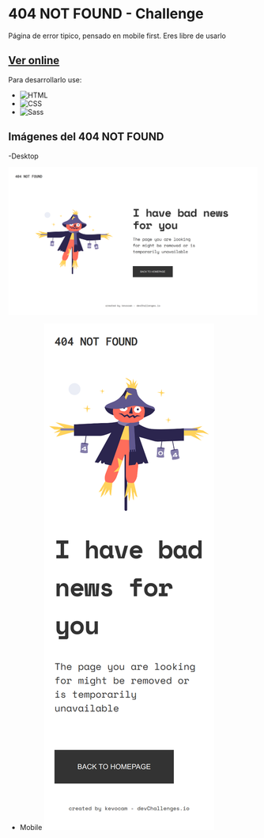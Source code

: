 # 404 NOT FOUND - Challenge

Página de error tipico, pensado en mobile first. Eres libre de usarlo 

## [Ver online](https://kevocam.github.io/404Error-devchallenges/)

Para desarrollarlo use:

* ![HTML](https://img.shields.io/badge/HTML5-E34F26?style=for-the-badge&logo=html5&logoColor=white)
* ![CSS](https://img.shields.io/badge/CSS3-1572B6?style=for-the-badge&logo=css3&logoColor=white)
* ![Sass](https://img.shields.io/badge/Sass-CC6699?style=for-the-badge&logo=sass&logoColor=white)


## Imágenes del 404 NOT FOUND

-Desktop

![En desktop](https://raw.githubusercontent.com/kevocam/404Error-devchallenges/master/img/previewDesktop.png)
- Mobile
![En mobile](https://raw.githubusercontent.com/kevocam/404Error-devchallenges/master/img/previewMobile.png)

